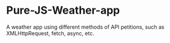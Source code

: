 # Pure-JS-Weather-app
A weather app using different methods of API petitions, such as XMLHttpRequest, fetch, async, etc.
